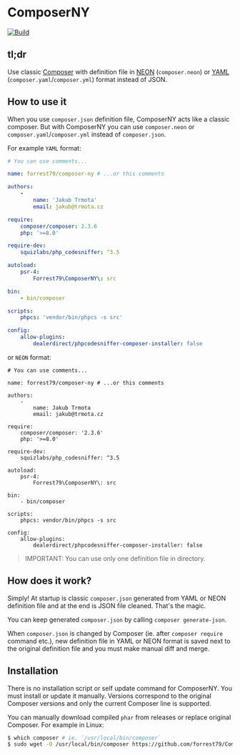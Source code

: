 # ComposerNY

[![Build](https://github.com/forrest79/ComposerNY/actions/workflows/build.yml/badge.svg?branch=master)](https://github.com/forrest79/ComposerNY/actions/workflows/build.yml)

## tl;dr

Use classic [Composer](https://github.com/composer/composer) with definition file in [NEON](https://ne-on.org/) (`composer.neon`) or [YAML](https://yaml.org/) (`composer.yaml`/`composer.yml`) format instead of JSON.

## How to use it

When you use `composer.json` definition file, ComposerNY acts like a classic composer. But with ComposerNY you can use `composer.neon` or `composer.yaml`/`composer.yml` instead of `composer.json`.

For example `YAML` format:

```yaml
# You can use comments...

name: forrest79/composer-ny # ...or this comments

authors:
    -
        name: 'Jakub Trmota'
        email: jakub@trmota.cz

require:
    composer/composer: 2.3.6
    php: '>=8.0'

require-dev:
    squizlabs/php_codesniffer: ^3.5

autoload:
    psr-4:
        Forrest79\ComposerNY\: src

bin:
    - bin/composer

scripts:
    phpcs: 'vendor/bin/phpcs -s src'

config:
    allow-plugins:
        dealerdirect/phpcodesniffer-composer-installer: false
```

or `NEON` format:

```
# You can use comments...

name: forrest79/composer-ny # ...or this comments

authors:
	-
		name: Jakub Trmota
		email: jakub@trmota.cz

require:
	composer/composer: '2.3.6'
	php: '>=8.0'

require-dev:
	squizlabs/php_codesniffer: ^3.5

autoload:
	psr-4:
		Forrest79\ComposerNY\: src

bin:
	- bin/composer

scripts:
	phpcs: vendor/bin/phpcs -s src

config:
	allow-plugins:
		dealerdirect/phpcodesniffer-composer-installer: false
```

> IMPORTANT: You can use only one definition file in directory.

## How does it work?

Simply! At startup is classic `composer.json` generated from YAML or NEON definition file and at the end is JSON file cleaned. That's the magic.

You can keep generated `composer.json` by calling `composer generate-json`.

When `composer.json` is changed by Composer (ie. after `composer require` command etc.), new definition file in YAML or NEON format is saved next to the original definition file and you must make manual diff and merge.

## Installation

There is no installation script or self update command for ComposerNY. You must install or update it manually. Versions correspond to the original Composer versions and only the current Composer line is supported.

You can manually download compiled `phar` from releases or replace original Composer. For example in Linux:

```bash
$ which composer # ie. `/usr/local/bin/composer`
$ sudo wget -O /usr/local/bin/composer https://github.com/forrest79/ComposerNY/releases/download/v2.6.0/composer.phar
```
